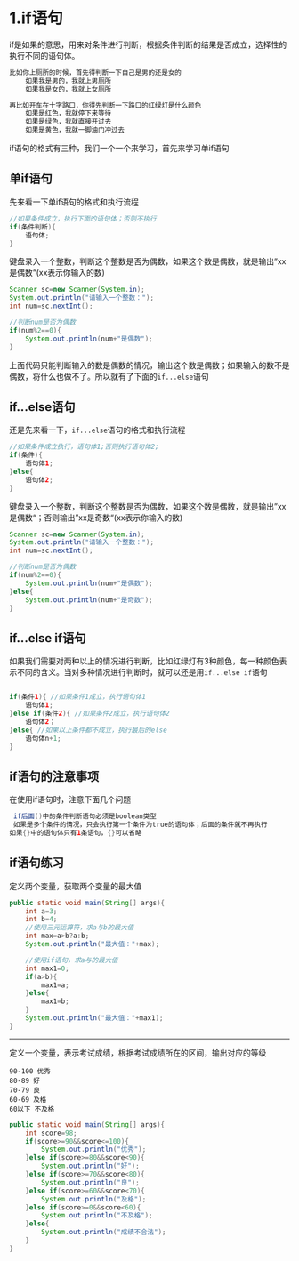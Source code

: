 # 1.if语句
if是如果的意思，用来对条件进行判断，根据条件判断的结果是否成立，选择性的执行不同的语句体。

```java
比如你上厕所的时候，首先得判断一下自己是男的还是女的
    ​如果我是男的，我就上男厕所
    ​如果我是女的，我就上女厕所
```

```java
再比如开车在十字路口，你得先判断一下路口的红绿灯是什么颜色
    ​如果是红色，我就停下来等待
    ​如果是绿色，我就直接开过去
    ​如果是黄色，我就一脚油门冲过去
```



if语句的格式有三种，我们一个一个来学习，首先来学习单if语句


## 单if语句
先来看一下单if语句的格式和执行流程
```java
//如果条件成立，执行下面的语句体；否则不执行
if(条件判断){
    语句体;
}
```

键盘录入一个整数，判断这个整数是否为偶数，如果这个数是偶数，就是输出”xx是偶数“(xx表示你输入的数)
```java
Scanner sc=new Scanner(System.in);
System.out.println("请输入一个整数：");
int num=sc.nextInt();

//判断num是否为偶数
if(num%2==0){
    System.out.println(num+"是偶数");
}
```
上面代码只能判断输入的数是偶数的情况，输出这个数是偶数；如果输入的数不是偶数，将什么也做不了。所以就有了下面的`if...else`语句

## if...else语句
还是先来看一下，`if...else`语句的格式和执行流程

```java
//如果条件成立执行，语句体1;否则执行语句体2;
if(条件){
    语句体1;
}else{
    语句体2;
}
```

键盘录入一个整数，判断这个整数是否为偶数，如果这个数是偶数，就是输出”xx是偶数“；否则输出”xx是奇数“(xx表示你输入的数)
```java
Scanner sc=new Scanner(System.in);
System.out.println("请输入一个整数：");
int num=sc.nextInt();

//判断num是否为偶数
if(num%2==0){
    System.out.println(num+"是偶数");
}else{
    System.out.println(num+"是奇数");
}
```

## if...else if语句
如果我们需要对两种以上的情况进行判断，比如红绿灯有3种颜色，每一种颜色表示不同的含义。当对多种情况进行判断时，就可以还是用`if...else if`语句

```java

if(条件1){ //如果条件1成立，执行语句体1
    语句体1;
}else if(条件2){ //如果条件2成立，执行语句体2
    语句体2；
}else{ //如果以上条件都不成立，执行最后的else
	语句体n+1;
}
```

## if语句的注意事项
在使用if语句时，注意下面几个问题

```java
​ if后面()中的条件判断语句必须是boolean类型
​ 如果是多个条件的情况，只会执行第一个条件为true的语句体；后面的条件就不再执行
​如果{}中的语句体只有1条语句，{}可以省略
```



## if语句练习
定义两个变量，获取两个变量的最大值
```java
public static void main(String[] args){
    int a=3;
    int b=4;
    //使用三元运算符，求a与b的最大值
    int max=a>b?a:b;
    System.out.println("最大值："+max);

    //使用if语句，求a与的最大值
    int max1=0;
    if(a>b){
        max1=a;
    }else{
        max1=b;
    }
    System.out.println("最大值："+max1);
}
```
----
定义一个变量，表示考试成绩，根据考试成绩所在的区间，输出对应的等级
    
    90-100 优秀
    80-89 好
    70-79 良
    60-69 及格
    60以下 不及格

```java
public static void main(String[] args){
    int score=98;
    if(score>=90&&score<=100){
        System.out.println("优秀");
    }else if(score>=80&&score<90){
        System.out.println("好");
    }else if(score>=70&&score<80){
        System.out.println("良");
    }else if(score>=60&&score<70){
        System.out.println("及格");
    }else if(score>=0&&score<60){
        System.out.println("不及格");
    }else{
        System.out.println("成绩不合法");
    }
}
```


